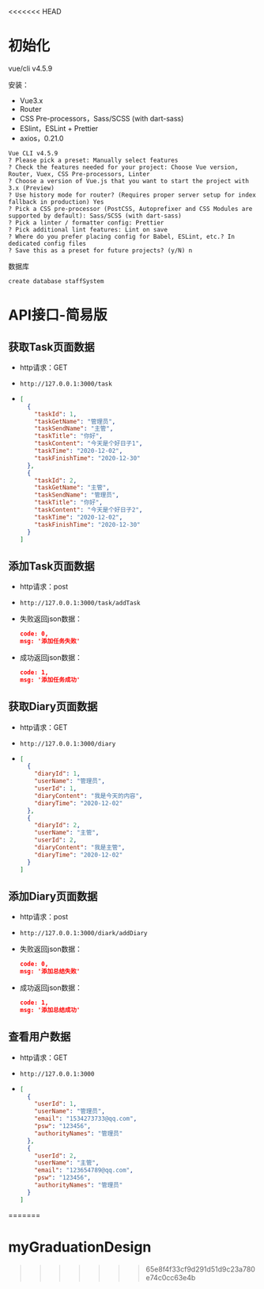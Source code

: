 <<<<<<< HEAD
# 初始化

vue/cli v4.5.9

安装：

- Vue3.x
- Router
- CSS Pre-processors，Sass/SCSS (with dart-sass)
- ESlint，ESLint + Prettier
- axios，0.21.0

```
Vue CLI v4.5.9
? Please pick a preset: Manually select features
? Check the features needed for your project: Choose Vue version, Router, Vuex, CSS Pre-processors, Linter
? Choose a version of Vue.js that you want to start the project with 3.x (Preview)
? Use history mode for router? (Requires proper server setup for index fallback in production) Yes
? Pick a CSS pre-processor (PostCSS, Autoprefixer and CSS Modules are supported by default): Sass/SCSS (with dart-sass)
? Pick a linter / formatter config: Prettier
? Pick additional lint features: Lint on save
? Where do you prefer placing config for Babel, ESLint, etc.? In dedicated config files
? Save this as a preset for future projects? (y/N) n
```



数据库

```mysql
create database staffSystem
```





# API接口-简易版

## 获取Task页面数据

- http请求：GET

- ```
  http://127.0.0.1:3000/task
  ```

- ```json
  [
    {
      "taskId": 1,
      "taskGetName": "管理员",
      "taskSendName": "主管",
      "taskTitle": "你好",
      "taskContent": "今天是个好日子1",
      "taskTime": "2020-12-02",
      "taskFinishTime": "2020-12-30"
    },
    {
      "taskId": 2,
      "taskGetName": "主管",
      "taskSendName": "管理员",
      "taskTitle": "你好",
      "taskContent": "今天是个好日子2",
      "taskTime": "2020-12-02",
      "taskFinishTime": "2020-12-30"
    }
  ]
  ```



## 添加Task页面数据

- http请求：post

- ```
  http://127.0.0.1:3000/task/addTask
  ```

- 失败返回json数据：

  ```json
  code: 0,
  msg: '添加任务失败'
  ```

  

- 成功返回json数据：

  ```json
  code: 1,
  msg: '添加任务成功'
  ```

  

## 获取Diary页面数据

- http请求：GET

- ```
  http://127.0.0.1:3000/diary
  ```

- ```json
  [
    {
      "diaryId": 1,
      "userName": "管理员",
      "userId": 1,
      "diaryContent": "我是今天的内容",
      "diaryTime": "2020-12-02"
    },
    {
      "diaryId": 2,
      "userName": "主管",
      "userId": 2,
      "diaryContent": "我是主管",
      "diaryTime": "2020-12-02"
    }
  ]
  ```



## 添加Diary页面数据

- http请求：post

- ```
  http://127.0.0.1:3000/diark/addDiary
  ```

- 失败返回json数据：

  ```json
  code: 0,
  msg: '添加总结失败'
  ```

  

- 成功返回json数据：

  ```json
  code: 1,
  msg: '添加总结成功'
  ```

  

## 查看用户数据

- http请求：GET

- ```
  http://127.0.0.1:3000
  ```

- ```json
  [
    {
      "userId": 1,
      "userName": "管理员",
      "email": "1534273733@qq.com",
      "psw": "123456",
      "authorityNames": "管理员"
    },
    {
      "userId": 2,
      "userName": "主管",
      "email": "123654789@qq.com",
      "psw": "123456",
      "authorityNames": "管理员"
    }
  ]
  ```

=======
# myGraduationDesign
>>>>>>> 65e8f4f33cf9d291d51d9c23a780e74c0cc63e4b
